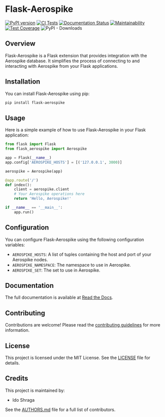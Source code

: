 # Flask-Aerospike

[![PyPI version](https://badge.fury.io/py/flask-aerospike.svg)](https://badge.fury.io/py/flask-aerospike)
[![CI Tests](https://github.com/idoshr/flask-aerospike/actions/workflows/tests.yml/badge.svg)](https://github.com/flask/flask-aerospike/actions/workflows/tests.yml)
[![Documentation Status](https://readthedocs.org/projects/flask-aerospike/badge/?version=latest)](https://flask-aerospike.readthedocs.io/en/latest/?badge=latest)
[![Maintainability](https://api.codeclimate.com/v1/badges/6fb8ae00b1008f5f1b20/maintainability)](https://codeclimate.com/github/idoshr/flask-aerospike/maintainability)
[![Test Coverage](https://api.codeclimate.com/v1/badges/6fb8ae00b1008f5f1b20/test_coverage)](https://codeclimate.com/github/idoshr/flask-aerospike/test_coverage)
![PyPI - Downloads](https://img.shields.io/pypi/dm/flask-aerospike)

## Overview

Flask-Aerospike is a Flask extension that provides integration with the Aerospike database. It simplifies the process of connecting to and interacting with Aerospike from your Flask applications.

## Installation

You can install Flask-Aerospike using pip:

```sh
pip install flask-aerospike
```

## Usage

Here is a simple example of how to use Flask-Aerospike in your Flask application:

```python
from flask import Flask
from flask_aerospike import Aerospike

app = Flask(__name__)
app.config['AEROSPIKE_HOSTS'] = [('127.0.0.1', 3000)]

aerospike = Aerospike(app)

@app.route('/')
def index():
    client = aerospike.client
    # Your Aerospike operations here
    return 'Hello, Aerospike!'

if __name__ == '__main__':
    app.run()
```

## Configuration

You can configure Flask-Aerospike using the following configuration variables:

- `AEROSPIKE_HOSTS`: A list of tuples containing the host and port of your Aerospike nodes.
- `AEROSPIKE_NAMESPACE`: The namespace to use in Aerospike.
- `AEROSPIKE_SET`: The set to use in Aerospike.

## Documentation

The full documentation is available at [Read the Docs](https://flask-aerospike.readthedocs.io/en/latest/).

## Contributing

Contributions are welcome! Please read the [contributing guidelines](CONTRIBUTING.md) for more information.

## License

This project is licensed under the MIT License. See the [LICENSE](LICENSE) file for details.

## Credits

This project is maintained by:

- Ido Shraga

See the [AUTHORS.md](AUTHORS.md) file for a full list of contributors.
```
